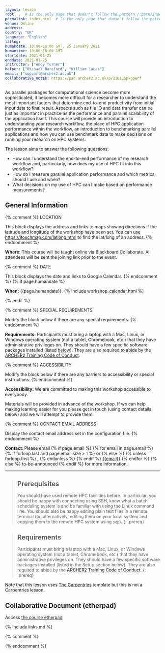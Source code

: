 ```yaml
---
layout: lesson
root: .  # Is the only page that doesn't follow the pattern /:path/index.html
permalink: index.html  # Is the only page that doesn't follow the pattern /:path/index.html
venue: Online
address: 
country: "UK"
language: "English"
latlng: 
humandate: 10:00-16:00 GMT, 25 January 2021
humantime: 10:00-16:00 GMT
startdate: 2021-01-25
enddate: 2021-01-25
instructor: ["Andy Turner"]
helper: ["Michael Bareford", "William Lucas"]
email: ["support@archer2.ac.uk"]
collaborative_notes: https://pad.archer2.ac.uk/p/210125pkgperf
---
```

As parallel packages for computational science become more sophisticated, it becomes more difficult
for a researcher to understand the most important factors that determine end-to-end productivity
from initial input data to final result. Aspects such as file IO and data transfer can be just as
important in practice as the performance and parallel scalability of the application itself. This
course will provide an introduction to understanding your research workflow, the place of HPC
application performance within the workflow, an introduction to benchmarking parallel applications
and how you can use benchmark data to make decisions on running your research on HPC systems.

The lesson aims to answer the following questions:
  - How can I understand the end-to-end performance of my research workflow and, particularly, how 
    does my use of HPC fit into this workflow?
  - How do I measure parallel application performance and which metrics should I use and when?
  - What decisions on my use of HPC can I make based on performance measurements?

<h2 id="general">General Information</h2>

{% comment %}
  LOCATION

  This block displays the address and links to maps showing directions
  if the latitude and longitude of the workshop have been set.  You
  can use https://itouchmap.com/latlong.html to find the lat/long of an
  address.
{% endcomment %}
<p id="where">
  <strong>Where:</strong>
  This course will be taught online via Blackboard Collaborate. All attendees will
  be sent the joining link prior to the event.
</p>

{% comment %}
  DATE

  This block displays the date and links to Google Calendar.
{% endcomment %}
{% if page.humandate %}
<p id="when">
  <strong>When:</strong>
  {{page.humandate}}.
  {% include workshop_calendar.html %}
</p>
{% endif %}

{% comment %}
  SPECIAL REQUIREMENTS

  Modify the block below if there are any special requirements.
{% endcomment %}
<p id="requirements">
  <strong>Requirements:</strong> Participants must bring a laptop with a
  Mac, Linux, or Windows operating system (not a tablet, Chromebook, etc.) that they have administrative privileges
  on. They should have a few specific software packages installed (listed
  <a href="#setup">below</a>). They are also required to abide by the <a href="https://www.archer2.ac.uk/training/code-of-conduct/">ARCHER2 Training Code of Conduct</a>.
</p>

{% comment %}
  ACCESSIBILITY

  Modify the block below if there are any barriers to accessibility or
  special instructions.
{% endcomment %}
<p id="accessibility">
  <strong>Accessibility:</strong> We are committed to making this workshop
  accessible to everybody.
</p>
<p>
  Materials will be provided in advance of the workshop. If we can help making learning easier for
  you please get in touch (using contact details below) and we will attempt to provide them.
</p>

{% comment %}
  CONTACT EMAIL ADDRESS

  Display the contact email address set in the configuration file.
{% endcomment %}
<p id="contact">
  <strong>Contact</strong>:
  Please email
  {% if page.email %}
    {% for email in page.email %}
      {% if forloop.last and page.email.size > 1 %}
        or
      {% else %}
        {% unless forloop.first %}
        ,
        {% endunless %}
      {% endif %}
      <a href='mailto:{{email}}'>{{email}}</a>
    {% endfor %}
  {% else %}
    to-be-announced
  {% endif %}
  for more information.
</p>

<hr/>

> ## Prerequisites
> You should have used remote HPC facilities before. In particular, you should be happy with connecting
> using SSH, know what a batch scheduling system is and be familiar with using the Linux command line.
> You should also be happy editing plain text files in a remote terminal (or, alternatively, editing them
> on your local system and copying them to the remote HPC system using `scp`).
{: .prereq}

> ## Requirements
> Participants must bring a laptop with a Mac, Linux, or Windows operating system (not a tablet,
> Chromebook, etc.) that they have administrative privileges on. They should have a few specific software
> packages installed (listed in the Setup section below). They are also required to abide by the
> [ARCHER2 Training Code of Conduct](https://www.archer2.ac.uk/training/code-of-conduct/).
{: .prereq}

Note that this lesson uses [The Carpentries](https://carpentries.org) template but this is not a 
Carpentries lesson.

## Collaborative Document (etherpad)

Access [the course etherpad]({{page.collaborative_notes}})

{% include links.md %}

{% comment %}

<!--  LocalWords:  prereq links.md endcomment
 -->
{% endcomment %}
